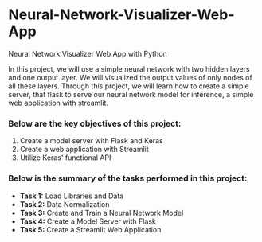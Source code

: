 # Neural-Network-Visualizer-Web-App
Neural Network Visualizer Web App with Python

In this project, we will use a simple neural network with two hidden layers and one output layer. We will visualized the output values of only nodes of all these layers. Through this project, we will learn how to create a simple server, that flask to serve our neural network model for inference, a simple web application with streamlit.

### Below are the key objectives of this project:
1.	Create a model server with Flask and Keras
2.	Create a web application with Streamlit
3.	Utilize Keras' functional API

### Below is the summary of the tasks performed in this project:
- __Task 1:__ Load Libraries and Data
- __Task 2:__ Data Normalization
- __Task 3:__ Create and Train a Neural Network Model
- __Task 4:__ Create a Model Server with Flask
- __Task 5:__ Create a Streamlit Web Application
